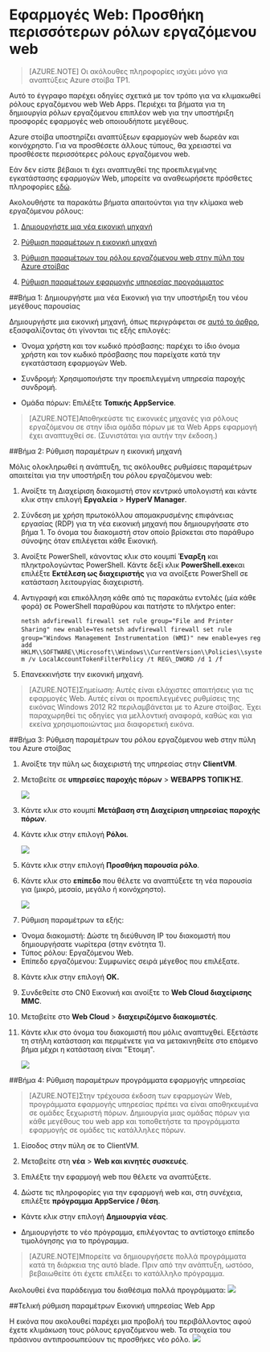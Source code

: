 <properties
    pageTitle="Εφαρμογές Web προσθέτοντας περισσότερα Web ρόλους εργαζόμενου | Microsoft Azure"
    description="Λεπτομερείς οδηγίες για την κλιμάκωση Azure στοίβας Web App"
    services="azure-stack"
    documentationCenter=""
    authors="kathm"
    manager="slinehan"
    editor=""/>

<tags
    ms.service="azure-stack"
    ms.workload="app-service"
    ms.tgt_pltfrm="na"
    ms.devlang="na"
    ms.topic="article"
    ms.date="09/26/2016"
    ms.author="kathm"/>

#   <a name="web-apps-adding-more-web-worker-roles"></a>Εφαρμογές Web: Προσθήκη περισσότερων ρόλων εργαζόμενου web

> [AZURE.NOTE] Οι ακόλουθες πληροφορίες ισχύει μόνο για αναπτύξεις Azure στοίβα TP1.

Αυτό το έγγραφο παρέχει οδηγίες σχετικά με τον τρόπο για να κλιμακωθεί ρόλους εργαζόμενου web Web Apps. Περιέχει τα βήματα για τη δημιουργία ρόλων εργαζόμενου επιπλέον web για την υποστήριξη προσφορές εφαρμογές web οποιουδήποτε μεγέθους.

Azure στοίβα υποστηρίζει αναπτύξεων εφαρμογών web δωρεάν και κοινόχρηστο. Για να προσθέσετε άλλους τύπους, θα χρειαστεί να προσθέσετε περισσότερες ρόλους εργαζόμενου web.

Εάν δεν είστε βέβαιοι τι έχει αναπτυχθεί της προεπιλεγμένης εγκατάστασης εφαρμογών Web, μπορείτε να αναθεωρήσετε πρόσθετες πληροφορίες [εδώ](azure-stack-webapps-overview.md).

Ακολουθήστε τα παρακάτω βήματα απαιτούνται για την κλίμακα web εργαζόμενου ρόλους:

1.  [Δημιουργήστε μια νέα εικονική μηχανή](#step-1-create-a-new-vm-to-support-the-new-instance-size)

2.  [Ρύθμιση παραμέτρων η εικονική μηχανή](#step-2-configure-the-virtual-machine)

3.  [Ρύθμιση παραμέτρων του ρόλου εργαζόμενου web στην πύλη του Azure στοίβας](#step-3-configure-the-web-worker-role-in-the-azure-stack-portal)

4.  [Ρύθμιση παραμέτρων εφαρμογής υπηρεσίας προγράμματος](#step-4-configure-app-service-plans)

##<a name="step-1-create-a-new-vm-to-support-the-new-instance-size"></a>Βήμα 1: Δημιουργήστε μια νέα Εικονική για την υποστήριξη του νέου μεγέθους παρουσίας

Δημιουργήστε μια εικονική μηχανή, όπως περιγράφεται σε [αυτό το άρθρο](azure-stack-provision-vm.md), εξασφαλίζοντας ότι γίνονται τις εξής επιλογές:

 - Όνομα χρήστη και τον κωδικό πρόσβασης: παρέχει το ίδιο όνομα χρήστη και τον κωδικό πρόσβασης που παρείχατε κατά την εγκατάσταση εφαρμογών Web.

 - Συνδρομή: Χρησιμοποιήστε την προεπιλεγμένη υπηρεσία παροχής συνδρομή.

 - Ομάδα πόρων: Επιλέξτε **Τοπικής AppService**.

> [AZURE.NOTE]Αποθηκεύστε τις εικονικές μηχανές για ρόλους εργαζόμενου σε στην ίδια ομάδα πόρων με τα Web Apps εφαρμογή έχει αναπτυχθεί σε. (Συνιστάται για αυτήν την έκδοση.)

##<a name="step-2-configure-the-virtual-machine"></a>Βήμα 2: Ρύθμιση παραμέτρων η εικονική μηχανή

Μόλις ολοκληρωθεί η ανάπτυξη, τις ακόλουθες ρυθμίσεις παραμέτρων απαιτείται για την υποστήριξη του ρόλου εργαζόμενου web:

1.  Ανοίξτε τη Διαχείριση διακομιστή στον κεντρικό υπολογιστή και κάντε κλικ στην επιλογή **Εργαλεία** &gt; **HyperV Manager**.

2.  Σύνδεση με χρήση πρωτοκόλλου απομακρυσμένης επιφάνειας εργασίας (RDP) για τη νέα εικονική μηχανή που δημιουργήσατε στο βήμα 1. Το όνομα του διακομιστή στον οποίο βρίσκεται στο παράθυρο σύνοψης όταν επιλέγεται κάθε Εικονική.

3.  Ανοίξτε PowerShell, κάνοντας κλικ στο κουμπί **Έναρξη** και πληκτρολογώντας PowerShell. Κάντε δεξί κλικ **PowerShell.exe**και επιλέξτε **Εκτέλεση ως διαχειριστής** για να ανοίξετε PowerShell σε κατάσταση λειτουργίας διαχειριστή.

4.  Αντιγραφή και επικόλληση κάθε από τις παρακάτω εντολές (μία κάθε φορά) σε PowerShell παραθύρου και πατήστε το πλήκτρο enter:

    ```netsh advfirewall firewall set rule group="File and Printer Sharing" new enable=Yes```
    ```netsh advfirewall firewall set rule group="Windows Management Instrumentation (WMI)" new enable=yes```
    ```reg add HKLM\\SOFTWARE\\Microsoft\\Windows\\CurrentVersion\\Policies\\system /v LocalAccountTokenFilterPolicy /t REG\_DWORD /d 1 /f```

5.  Επανεκκινήστε την εικονική μηχανή.

> [AZURE.NOTE]Σημείωση: Αυτές είναι ελάχιστες απαιτήσεις για τις εφαρμογές Web. Αυτές είναι οι προεπιλεγμένες ρυθμίσεις της εικόνας Windows 2012 R2 περιλαμβάνεται με το Azure στοίβας. Έχει παραχωρηθεί τις οδηγίες για μελλοντική αναφορά, καθώς και για εκείνα χρησιμοποιώντας μια διαφορετική εικόνα.

##<a name="step-3-configure-the-web-worker-role-in-the-azure-stack-portal"></a>Βήμα 3: Ρύθμιση παραμέτρων του ρόλου εργαζόμενου web στην πύλη του Azure στοίβας

1.  Ανοίξτε την πύλη ως διαχειριστή της υπηρεσίας στην **ClientVM**.

2.  Μεταβείτε σε **υπηρεσίες παροχής πόρων** &gt; **WEBAPPS ΤΟΠΙΚΉΣ**.

    ![](media/azure-stack-webapp-add-worker-roles/WebApp-ResourceMgmt.png)
 
3.  Κάντε κλικ στο κουμπί **Μετάβαση στη Διαχείριση υπηρεσίας παροχής πόρων**.

4.  Κάντε κλικ στην επιλογή **Ρόλοι**.

    ![](media/azure-stack-webapp-add-worker-roles/WebApp-Roles.png)
 
5.  Κάντε κλικ στην επιλογή **Προσθήκη παρουσία ρόλο**.

6.  Κάντε κλικ στο **επίπεδο** που θέλετε να αναπτύξετε τη νέα παρουσία για (μικρό, μεσαίο, μεγάλο ή κοινόχρηστο).

    ![](media/azure-stack-webapp-add-worker-roles/WebApp-Tiers.png)
 
7.  Ρύθμιση παραμέτρων τα εξής:
 - Όνομα διακομιστή: Δώστε τη διεύθυνση IP του διακομιστή που δημιουργήσατε νωρίτερα (στην ενότητα 1).
 - Τύπος ρόλου: Εργαζόμενου Web.
 - Επίπεδο εργαζόμενου: Συμφωνίες σειρά μέγεθος που επιλέξατε.

8. Κάντε κλικ στην επιλογή **OK.**

9. Συνδεθείτε στο CN0 Εικονική και ανοίξτε το **Web Cloud διαχείρισης MMC**.

10. Μεταβείτε στο **Web Cloud** &gt; **διαχειριζόμενο διακομιστές**.

11. Κάντε κλικ στο όνομα του διακομιστή που μόλις αναπτυχθεί. Εξετάστε τη στήλη κατάσταση και περιμένετε για να μετακινηθείτε στο επόμενο βήμα μέχρι η κατάσταση είναι "Έτοιμη".

    ![](media/azure-stack-webapp-add-worker-roles/webappmgmtconsole.png)

##<a name="step-4-configure-app-service-plans"></a>Βήμα 4: Ρύθμιση παραμέτρων προγράμματα εφαρμογής υπηρεσίας

> [AZURE.NOTE]Στην τρέχουσα έκδοση των εφαρμογών Web, προγράμματα εφαρμογής υπηρεσίας πρέπει να είναι αποθηκευμένα σε ομάδες ξεχωριστή πόρων. Δημιουργία μιας ομάδας πόρων για κάθε μεγέθους του web app και τοποθετήστε τα προγράμματα εφαρμογής σε ομάδες τις κατάλληλες πόρων.

1.  Είσοδος στην πύλη σε το ClientVM.

2.  Μεταβείτε στη **νέα** &gt; **Web και κινητές συσκευές**.

3.  Επιλέξτε την εφαρμογή web που θέλετε να αναπτύξετε.

4.  Δώστε τις πληροφορίες για την εφαρμογή web και, στη συνέχεια, επιλέξτε **πρόγραμμα AppService / θέση**.

-   Κάντε κλικ στην επιλογή **Δημιουργία νέας**.

-   Δημιουργήστε το νέο πρόγραμμα, επιλέγοντας το αντίστοιχο επίπεδο τιμολόγησης για το πρόγραμμα.

> [AZURE.NOTE]Μπορείτε να δημιουργήσετε πολλά προγράμματα κατά τη διάρκεια της αυτό blade. Πριν από την ανάπτυξη, ωστόσο, βεβαιωθείτε ότι έχετε επιλέξει το κατάλληλο πρόγραμμα.

Ακολουθεί ένα παράδειγμα του διαθέσιμα πολλά προγράμματα:    ![](media/azure-stack-webapp-add-worker-roles/WebApp-Plans.png)

##<a name="final-web-app-service-vm-configuration"></a>Τελική ρύθμιση παραμέτρων Εικονική υπηρεσίας Web App

Η εικόνα που ακολουθεί παρέχει μια προβολή του περιβάλλοντος αφού έχετε κλιμάκωση τους ρόλους εργαζόμενου web. Τα στοιχεία του πράσινου αντιπροσωπεύουν τις προσθήκες νέο ρόλο.
    ![](media/azure-stack-webapp-add-worker-roles/WebAppsWWRoles.png)
